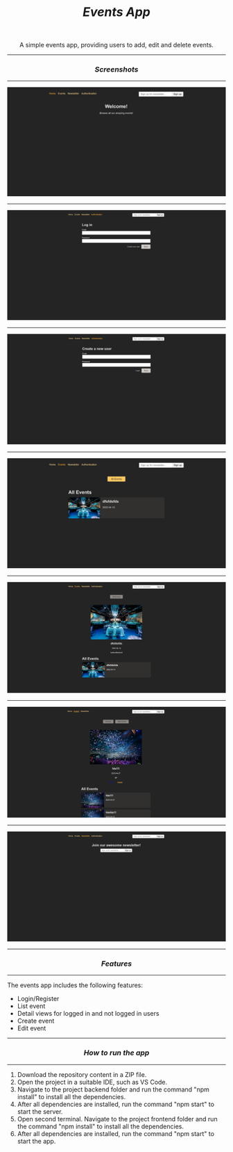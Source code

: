 <h1 align="center"><i>Events App</i></h1>

<br>

<p align="center"> A simple events app, providing users to add, edit and delete events.
</p>

<hr>

<h3 align="center"><i>Screenshots</i></h3>

<hr>

<p>
    <img src="./images/home.jpg"/>
    <hr>
    <img src="./images/authentication.jpg"/>
    <hr>
    <img src="./images/register.jpg"/>
    <hr>
    <img src="./images/events.jpg"/>
    <hr>
    <img src="./images/details.jpg"/>
    <hr>
    <img src="./images/details-loggedin.jpg"/>
    <hr>
    <img src="./images/newsletter.jpg"/>
<p>

<hr>

<h3 align="center"><i>Features</i></h3>

<hr>

<p>The events app includes the following features:</p>

<ul>
    <li>Login/Register</li>
    <li>List event</li>
    <li>Detail  views for logged in and not logged in users</li>
    <li>Create event</li>
    <li>Edit event</li>
</ul>

<hr>

<h3 align="center"><i>How to run the app</i></h3>

<hr>

<ol>
    <li>Download the repository content in a ZIP file.</li>
    <li>Open the project in a suitable IDE, such as VS Code.</li>
    <li>Navigate to the project backend folder and run the command "npm install" to install all the dependencies.</li>
    <li>After all dependencies are installed, run the command "npm start" to start the server.</li>
    <li>Open second terminal. Navigate to the project frontend folder and run the command "npm install" to install all the dependencies.</li>
    <li>After all dependencies are installed, run the command "npm start" to start the app.</li>
</ol>
